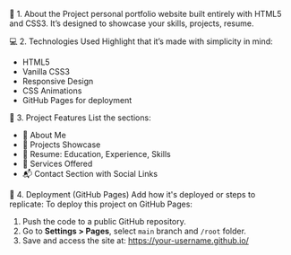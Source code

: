 📛 1. About the Project
personal portfolio website built entirely with HTML5 and CSS3. 
It’s designed to showcase your skills, projects, resume.

💻 2. Technologies Used
Highlight that it’s made with simplicity in mind:
- HTML5
- Vanilla CSS3
- Responsive Design
- CSS Animations
- GitHub Pages for deployment
  
📐 3. Project Features
List the sections:
- 📂 About Me
- 💼 Projects Showcase
- 📜 Resume: Education, Experience, Skills
- 🧠 Services Offered
- 📬 Contact Section with Social Links

  
🚀 4. Deployment (GitHub Pages)
Add how it's deployed or steps to replicate:
To deploy this project on GitHub Pages:

1. Push the code to a public GitHub repository.
2. Go to **Settings > Pages**, select `main` branch and `/root` folder.
3. Save and access the site at:
   https://your-username.github.io/

